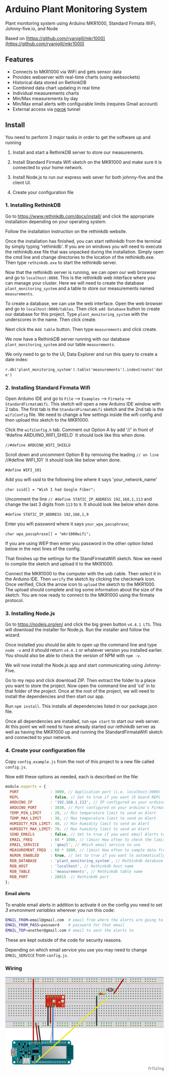 # Arduino Plant Monitoring System

Plant monitoring system using Arduino MKR1000, Standard Firmata WiFi, Johnny-five.io, and Node

Based on [https://github.com/ryanjgill/mkr1000](https://github.com/ryanjgill/mkr1000)

## Features

* Connects to MKR1000 via WiFi and gets sensor data
* Provides webserver with real-time charts (using websockets)
* Historical data stored on RethinkDB
* Combined data chart updating in real time
* Individual measurements charts
* Min/Max measurements by day
* Min/Max email alerts with configurable limits (requires Gmail account)
* External access via [ngrok](https://ngrok.com/) tunnel

## Install

You need to perform 3 major tasks in order to get the software up and running

1. Install and start a RethinkDB server to store our measurements.

2. Install Standard Firmata Wifi sketch on the MKR1000 and make sure it is connected to your home network.

3. Install Node.js to run our express web sever for both johnny-five and the client UI.

4. Create your configuration file

### 1. Installing RethinkDB

Go to https://www.rethinkdb.com/docs/install/ and click the appropriate installation depending on your operating system.

Follow the installation instruction on the rethinkdb website.

Once the installation has finished, you can start rethinkdb from the terminal by simply typing 'rethinkdb'. If you are on windows you will need to execute the rethinkdb.exe file that was unpacked during the installation. Simply open the cmd line and change directories to the location of the rethinkdb.exe. Then type `rethinkdb.exe` to start the rethinkdb server.

Now that the rethinkdb server is running, we can open our web broswser and go to `localhost:8080`. This is the rethinkdb web interface where you can manage your cluster. Here we will need to create the database `plant_monitoring_system` and a table to store our measurements named `measurements`.

To create a database, we can use the web interface. Open the web browser and go to `localhost:8080/tables`. Then click `add Database` button to create our database for this project. Type `plant_monitoring_system` with the underscores in the name. Then click create.

Next click the `Add table` button. Then type `measurements` and click create.

We now have a RethinkDB server running with our database `plant_monitoring_system` and our table `measurements`.

We only need to go to the UI, Data Explorer and run this query to create a date index:

`r.db('plant_monitoring_system').table('measurements').indexCreate('date')`

### 2. Installing Standard Firmata Wifi

Open Arduino IDE and go to `File` --> `Examples` --> `Firmata` --> `StandardFirmataWifi`.
This sketch will open a new Arduino IDE window with 2 tabs. The first tab is the `StandardFirmataWifi` sketch and the 2nd tab is the `wifiConfig` file. We need to change a few settings inside the wifi config and then upload this sketch to the MKR1000.

Click the `wifiConfig.h` tab.
Comment out Option A by add '//' in front of '#define ARDUINO_WIFI_SHIELD`
It should look like this when done.

`//#define ARDUINO_WIFI_SHIELD`

Scroll down and uncomment Option B by removing the leading `// on line `//#define WIFI_101`
It should look like below when done.

`#define WIFI_101`

Add you wifi ssid to the following line where it says 'your_network_name'

`char ssid[] = "Wish I had Google Fiber";`

Uncomment the line `// #define STATIC_IP_ADDRESS 192,168,1,113` and change the last 3 digits from `113` to `9`.
It should look like below when done.

`#define STATIC_IP_ADDRESS 192,168,1,9`

Enter you wifi password where it says `your_wpa_passphrase`;

`char wpa_passphrase[] = "mkr1000wifi";`

If you are using WEP then enter you password in the other option listed below in the next lines of the config.

That finishes up the settings for the StandFirmataWifi sketch. Now we need to compile the sketch and upload it to the MKR1000.

Connect the MKR1000 to the computer with the usb cable. Then select it in the Arduino IDE. Then `verify` the sketch by clicking the checkmark icon.
Once verified, Click the arrow icon to `upload` the sketch to the MKR1000.
The upload should complete and log some information about the size of the sketch.
You are now ready to connect to the MKR1000 using the firmata protocol.

### 3. Installing Node.js

Go to https://nodejs.org/en/ and click the big green button `v4.4.1 LTS`. This will download the installer for Node.js. Run the installer and follow the wizard.

Once installed you should be able to open up the command line and type `node -v` and it should return `v4.4.1` or whatever version you installed earlier. You should also be able to check the version of NPM with `npm -v`.

We will now install the Node.js app and start communicating using Johnny-Five.

Go to my repo and click download ZIP. Then extract the folder to a place you want to store the project. Now open the command line and 'cd' in to that folder of the project.
Once at the root of the project, we will need to install the dependencies and then start our app.

Run `npm install`. This installs all dependencies listed in our package.json file.

Once all dependencies are installed, run `npm start` to start our web server. At this point we will need to have already started our rethinkdb server as well as having the MKR1000 up and running the StandardFirmataWifi sketch and connected to your network.

### 4. Create your configuration file

Copy `config.example.js` from the root of this project to a new file called `config.js`.

Now edit these options as needed, each is described on the file:

```javascript
module.exports = {
  PORT              : 3000, // Application port (i.e. localhost:3000)
  REPL              : false, // Set to true if you want J5 board REPL
  ARDUINO_IP        : '192.168.1.113', // IP configured on your arduino's Firmata WiFi
  ARDUINO_PORT      : 3030, // Port configured on your arduino's Firmata WiFi
  TEMP_MIN_LIMIT    : 20, // Min temperature limit to send an Alert
  TEMP_MAX_LIMIT    : 30, // Max temperature limit to send an Alert
  HUMIDITY_MIN_LIMIT: 40, // Min humidity limit to send an Alert
  HUMIDITY_MAX_LIMIT: 70, // Max humidity limit to send an Alert
  SEND_EMAILS       : false, // Set to true if you want email Alerts to be sent
  EMAIL_FREQ        : 60 * 1000, // (1min) How often to check the limits for the Alerts
  EMAIL_SERVICE     : 'gmail', // Which email service to use
  MEASUREMENT_FREQ  : 60 * 1000, // (1min) How often to sample data from sensors
  NGROK_ENABLED     : true, // Set to true if you want to automatically create an ngrok tunnel
  RDB_DATABASE      : 'plant_monitoring_system', // Rethinkdb database name
  RDB_HOST          : 'localhost', // Rethinkdb host name
  RDB_TABLE         : 'measurements', // Rethinkdb table name
  RDB_PORT          : 28015  // Rethinkdb port
};
```


#### Email alerts

To enable email alerts in addition to activate it on the config you need to set *3 environment variables* wherever you run this code:

```bash
EMAIL_FROM=email@gmail.com  # email from where the alerts are going to be sent
EMAIL_FROM_PASS=password    # password for that email
EMAIL_TOP=another@gmail.com # email to sent the alerts to
```

These are kept outside of the code for security reasons.

Depending on which email service you use you may need to change `EMAIL_SERVICE` from `config.js`.

### Wiring

![Wiring](plant-monitor_bb.png "Wiring")
